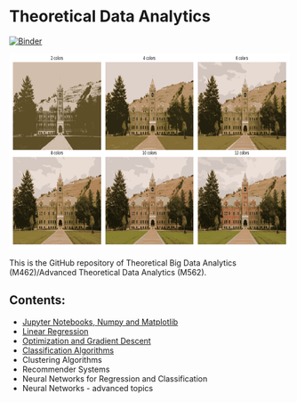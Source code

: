 # Theoretical Data Analytics

[![Binder](https://mybinder.org/badge_logo.svg)](https://mybinder.org/v2/gh/um-perez-alvaro/Data-Science-Theory/HEAD)

<img src="logo.png" height="350" width = "800">

This is the GitHub repository of Theoretical Big Data Analytics (M462)/Advanced Theoretical Data Analytics (M562).

## Contents:

- [Jupyter Notebooks, Numpy and Matplotlib](https://github.com/um-perez-alvaro/Data-Science-Theory/tree/master/Jupyter%20Notebooks/Jupyter%20Notebooks%2C%20numpy%20and%20matplotlib)
- [Linear Regression](https://github.com/um-perez-alvaro/Data-Science-Theory/tree/master/Jupyter%20Notebooks/Regression)
- [Optimization and Gradient Descent](https://github.com/um-perez-alvaro/Data-Science-Theory/blob/master/Jupyter%20Notebooks/Optimization%20and%20Gradient%20Descent/README.md)
- [Classification Algorithms](https://github.com/um-perez-alvaro/Data-Science-Theory/blob/master/Jupyter%20Notebooks/Classification%20algorithms/README.md)
- Clustering Algorithms
- Recommender Systems
- Neural Networks for Regression and Classification
- Neural Networks - advanced topics


